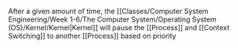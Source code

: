 After a given amount of time, the [[Classes/Computer System Engineering/Week 1-6/The Computer System/Operating System (OS)/Kernel/Kernel|Kernel]] will pause the [[Process]] and [[Context Switching]] to another [[Process]] based on priority